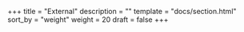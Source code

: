 +++
title = "External"
description = ""
template = "docs/section.html"
sort_by = "weight"
weight = 20
draft = false
+++
